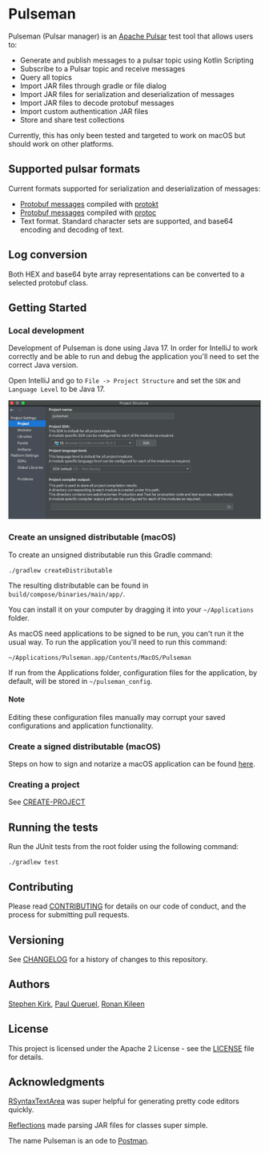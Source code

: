 # Pulseman

Pulseman (Pulsar manager) is an [Apache Pulsar](https://pulsar.apache.org/) test tool that allows users to:

- Generate and publish messages to a pulsar topic using Kotlin Scripting
- Subscribe to a Pulsar topic and receive messages
- Query all topics
- Import JAR files through gradle or file dialog
- Import JAR files for serialization and deserialization of messages
- Import JAR files to decode protobuf messages
- Import custom authentication JAR files
- Store and share test collections

Currently, this has only been tested and targeted to work on macOS but should work on other platforms.

## Supported pulsar formats

Current formats supported for serialization and deserialization of messages:

- [Protobuf messages](https://github.com/open-toast/protokt/blob/main/protokt-runtime/src/main/kotlin/com/toasttab/protokt/rt/KtMessage.kt)
  compiled with [protokt](https://github.com/open-toast/protokt)
- [Protobuf messages](https://www.javadoc.io/static/com.google.protobuf/protobuf-java/3.5.1/com/google/protobuf/GeneratedMessageV3.html)
  compiled with [protoc](https://developers.google.com/protocol-buffers)
- Text format. Standard character sets are supported, and base64 encoding and decoding of text.

## Log conversion

Both HEX and base64 byte array representations can be converted to a selected protobuf class.

## Getting Started

### Local development

Development of Pulseman is done using Java 17. In order for IntelliJ to work correctly and be able to run and debug the
application you'll need to set the correct Java version.

Open IntelliJ and go to `File -> Project Structure` and set the `SDK` and `Language Level` to be Java 17.

![Sample project structure settings](./docs/media/sdkversion.png)

### Create an unsigned distributable (macOS)

To create an unsigned distributable run this Gradle command:

```
./gradlew createDistributable
```

The resulting distributable can be found in `build/compose/binaries/main/app/`.

You can install it on your computer by dragging it into your `~/Applications` folder.

As macOS need applications to be signed to be run, you can't run it the usual way. To run the application you'll need to
run this command:

```
~/Applications/Pulseman.app/Contents/MacOS/Pulseman
```

If run from the Applications folder, configuration files for the application, by default, will be stored
in `~/pulseman_config`.

#### Note

Editing these configuration files manually may corrupt your saved configurations and application functionality.

### Create a signed distributable (macOS)

Steps on how to sign and notarize a macOS application can be
found [here](https://github.com/JetBrains/compose-jb/tree/master/tutorials/Signing_and_notarization_on_macOS).

### Creating a project

See [CREATE-PROJECT](CREATE-PROJECT.md)

## Running the tests

Run the JUnit tests from the root folder using the following command:

```
./gradlew test
```

## Contributing

Please read [CONTRIBUTING](CONTRIBUTING.md) for details on our code of conduct, and the process for submitting pull
requests.

## Versioning

See [CHANGELOG](CHANGELOG.md) for a history of changes to this repository.

## Authors

[Stephen Kirk](mailto:stephen.kirk@toasttab.com),
[Paul Queruel](mailto:paul.queruel@toasttab.comron),
[Ronan Kileen](mailto:ronan.killeen@toasttab.com)

## License

This project is licensed under the Apache 2 License - see the [LICENSE](LICENSE) file for details.

## Acknowledgments

[RSyntaxTextArea](https://github.com/bobbylight/RSyntaxTextArea) was super helpful for generating pretty code editors
quickly.

[Reflections](https://github.com/ronmamo/reflections) made parsing JAR files for classes super simple.

The name Pulseman is an ode to [Postman](https://www.postman.com/).  
